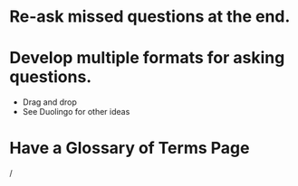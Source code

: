 # Re-ask missed questions at the end.

# Develop multiple formats for asking questions.

- Drag and drop
- See Duolingo for other ideas

# Have a Glossary of Terms Page
/